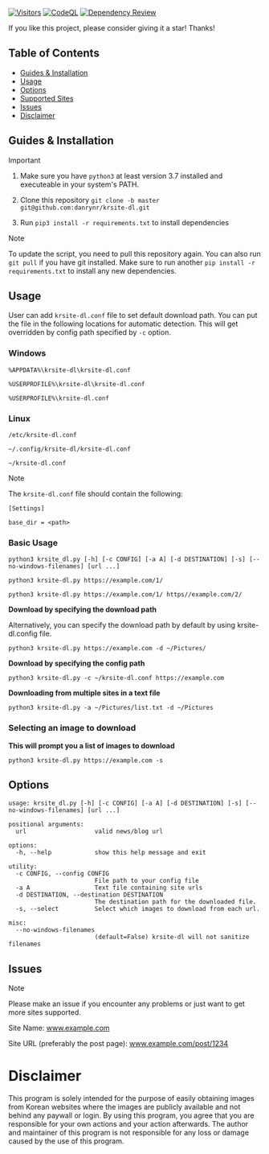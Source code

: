 [![Visitors](https://visitor-badge.laobi.icu/badge?page_id=danrynr.krsite-dl)]()
[![CodeQL](https://github.com/zer0kn0wledge/krsite-dl/actions/workflows/github-code-scanning/codeql/badge.svg?branch=master)](https://github.com/zer0kn0wledge/krsite-dl/actions/workflows/github-code-scanning/codeql) [![Dependency Review](https://github.com/zer0kn0wledge/krsite-dl/actions/workflows/dependency-review.yml/badge.svg)](https://github.com/zer0kn0wledge/krsite-dl/actions/workflows/dependency-review.yml)

If you like this project, please consider giving it a star! Thanks!

## Table of Contents
* [Guides & Installation](#Guides--Installation)
* [Usage](#usage)
* [Options](#options)
* [Supported Sites](./supported.md)
* [Issues](#issues)
* [Disclaimer](#disclaimer)

## Guides & Installation
> [!IMPORTANT]
> 1. Make sure you have `python3` at least version 3.7 installed and executeable in your system's PATH.
>
> 2. Clone this repository `git clone -b master git@github.com:danrynr/krsite-dl.git`
>
> 3. Run `pip3 install -r requirements.txt` to install dependencies


> [!NOTE]
> To update the script, you need to pull this repository again. You can also run `git pull` if you have git installed.
> Make sure to run another `pip install -r requirements.txt` to install any new dependencies.

## Usage
User can add `krsite-dl.conf` file to set default download path. You can put the file in the following locations for automatic detection. This will get overridden by config path specified by `-c` option.

### Windows

`%APPDATA%\krsite-dl\krsite-dl.conf`

`%USERPROFILE%\krsite-dl\krsite-dl.conf`

`%USERPROFILE%\krsite-dl.conf`

### Linux

`/etc/krsite-dl.conf`

`~/.config/krsite-dl/krsite-dl.conf`

`~/krsite-dl.conf`


> [!NOTE]
>
> The `krsite-dl.conf` file should contain the following:
> ```
> [Settings]
>
> base_dir = <path>
> ```

### Basic Usage
```python3 krsite_dl.py [-h] [-c CONFIG] [-a A] [-d DESTINATION] [-s] [--no-windows-filenames] [url ...]```

`python3 krsite-dl.py https://example.com/1/`

`python3 krsite-dl.py https://example.com/1/ https//example.com/2/`

**Download by specifying the download path**

Alternatively, you can specify the download path by default by using krsite-dl.config file.

```python3 krsite-dl.py https://example.com -d ~/Pictures/```

**Download by specifying the config path**

```python3 krsite-dl.py -c ~/krsite-dl.conf https://example.com```


**Downloading from multiple sites in a text file**

```python3 krsite-dl.py -a ~/Pictures/list.txt -d ~/Pictures```

### Selecting an image to download

**This will prompt you a list of images to download**

```python3 krsite-dl.py https://example.com -s```


## Options
```
usage: krsite_dl.py [-h] [-c CONFIG] [-a A] [-d DESTINATION] [-s] [--no-windows-filenames] [url ...]

positional arguments:
  url                   valid news/blog url

options:
  -h, --help            show this help message and exit

utility:
  -c CONFIG, --config CONFIG
                        File path to your config file
  -a A                  Text file containing site urls
  -d DESTINATION, --destination DESTINATION
                        The destination path for the downloaded file.
  -s, --select          Select which images to download from each url.

misc:
  --no-windows-filenames
                        (default=False) krsite-dl will not sanitize filenames
```

## Issues
> [!NOTE]
> Please make an issue if you encounter any problems or just want to get more sites supported.
>
> Site Name: www.example.com
>
> Site URL (preferably the post page): www.example.com/post/1234


# Disclaimer

This program is solely intended for the purpose of easily obtaining images from Korean websites where the images are publicly available and not behind any paywall or login. By using this program, you agree that you are responsible for your own actions and your action afterwards. The author and maintainer of this program is not responsible for any loss or damage caused by the use of this program.

